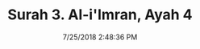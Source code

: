 ---
title       : "Surah 3. Al-i'Imran, Ayah 4"
date        : 7/25/2018 2:48:36 PM
draft       : false
type        : "quran"
layout      : "compare"
BookCode    : "CMP"
SurahNumber : "3"
AyahNumber  : "4"
TotalAyah   : "200"
---